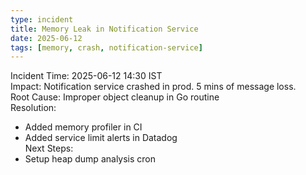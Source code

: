 ```yaml
---
type: incident
title: Memory Leak in Notification Service
date: 2025-06-12
tags: [memory, crash, notification-service]
---
```


Incident Time: 2025-06-12 14:30 IST  
Impact: Notification service crashed in prod. 5 mins of message loss.  
Root Cause: Improper object cleanup in Go routine  
Resolution:
- Added memory profiler in CI
- Added service limit alerts in Datadog  
Next Steps:
- Setup heap dump analysis cron
